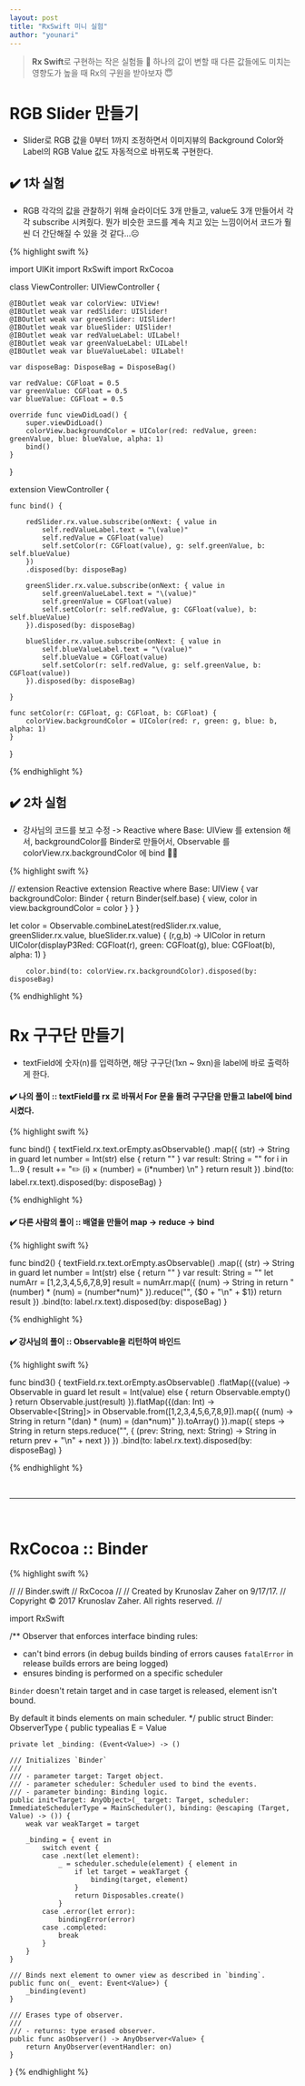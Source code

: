 ```yaml
---
layout: post
title: "RxSwift 미니 실험"
author: "younari"
---
```


> **Rx Swift**로 구현하는 작은 실험들 👀 하나의 값이 변할 때 다른 값들에도 미치는 영향도가 높을 때 Rx의 구원을 받아보자 😇

# RGB Slider 만들기
- Slider로 RGB 값을 0부터 1까지 조정하면서 이미지뷰의 Background Color와 Label의 RGB Value 값도 자동적으로 바뀌도록 구현한다.

## ✔️ 1차 실험
- RGB 각각의 값을 관찰하기 위해 슬라이더도 3개 만들고, value도 3개 만들어서 각각 subscribe 시켜줬다. 뭔가 비슷한 코드를 계속 치고 있는 느낌이어서 코드가 훨씬 더 간단해질 수 있을 것 같다...☹️

{% highlight swift %}

import UIKit
import RxSwift
import RxCocoa

class ViewController: UIViewController {

    @IBOutlet weak var colorView: UIView!
    @IBOutlet weak var redSlider: UISlider!
    @IBOutlet weak var greenSlider: UISlider!
    @IBOutlet weak var blueSlider: UISlider!
    @IBOutlet weak var redValueLabel: UILabel!
    @IBOutlet weak var greenValueLabel: UILabel!
    @IBOutlet weak var blueValueLabel: UILabel!
    
    var disposeBag: DisposeBag = DisposeBag()
    
    var redValue: CGFloat = 0.5
    var greenValue: CGFloat = 0.5
    var blueValue: CGFloat = 0.5
    
    override func viewDidLoad() {
        super.viewDidLoad()
        colorView.backgroundColor = UIColor(red: redValue, green: greenValue, blue: blueValue, alpha: 1)
        bind()
    }

}

extension ViewController {
   
    func bind() {
        
        redSlider.rx.value.subscribe(onNext: { value in
            self.redValueLabel.text = "\(value)"
            self.redValue = CGFloat(value)
            self.setColor(r: CGFloat(value), g: self.greenValue, b: self.blueValue)
        })
        .disposed(by: disposeBag)
        
        greenSlider.rx.value.subscribe(onNext: { value in
            self.greenValueLabel.text = "\(value)"
            self.greenValue = CGFloat(value)
            self.setColor(r: self.redValue, g: CGFloat(value), b: self.blueValue)
        }).disposed(by: disposeBag)
        
        blueSlider.rx.value.subscribe(onNext: { value in
            self.blueValueLabel.text = "\(value)"
            self.blueValue = CGFloat(value)
            self.setColor(r: self.redValue, g: self.greenValue, b: CGFloat(value))
        }).disposed(by: disposeBag)
        
    }
    
    func setColor(r: CGFloat, g: CGFloat, b: CGFloat) {
        colorView.backgroundColor = UIColor(red: r, green: g, blue: b, alpha: 1)
    }
    
}

{% endhighlight %}

## ✔️ 2차 실험
- 강사님의 코드를 보고 수정 -> Reactive where Base: UIView 를 extension 해서, backgroundColor를 Binder로 만들어서, Observable<UIColor> 를 colorView.rx.backgroundColor 에 bind 👏🏻

{% highlight swift %}

// extension Reactive
extension Reactive where Base: UIView {
    var backgroundColor: Binder<UIColor> {
        return Binder(self.base) { view, color in
            view.backgroundColor = color
        }
    }
}

let color = Observable<UIColor>.combineLatest(redSlider.rx.value, greenSlider.rx.value, blueSlider.rx.value) { (r,g,b) -> UIColor in
            return UIColor(displayP3Red: CGFloat(r), green: CGFloat(g), blue: CGFloat(b), alpha: 1)
        }
        
        color.bind(to: colorView.rx.backgroundColor).disposed(by: disposeBag)

{% endhighlight %}

# Rx 구구단 만들기
- textField에 숫자(n)를 입력하면, 해당 구구단(1xn ~ 9xn)을 label에 바로 출력하게 한다.

#### ✔️ 나의 풀이 :: textField를 rx 로 바꿔서 For 문을 돌려 구구단을 만들고 label에 bind 시켰다.

{% highlight swift %}

func bind() {
    textField.rx.text.orEmpty.asObservable()
        .map({ (str) -> String in
            guard let number = Int(str) else { return "" }
            var result: String = ""
            for i in 1...9 {
                result += "✏️ \(i) × \(number) = \(i*number) \n"
            }
            return result
        })
        .bind(to: label.rx.text).disposed(by: disposeBag)
}

{% endhighlight %}

#### ✔️ 다른 사람의 풀이 :: 배열을 만들어 map -> reduce -> bind

{% highlight swift %}

func bind2() {
    textField.rx.text.orEmpty.asObservable()
        .map({ (str) -> String in
            guard let number = Int(str) else { return "" }
            var result: String = ""
            let numArr = [1,2,3,4,5,6,7,8,9]
            result = numArr.map({ (num) -> String in
                return "\(number) * \(num) = \(number*num)"
            }).reduce("", {$0 + "\n" + $1})
            return result
        })
        .bind(to: label.rx.text).disposed(by: disposeBag)
}
    
{% endhighlight %}


#### ✔️ 강사님의 풀이 :: Observable을 리턴하여 바인드

{% highlight swift %}

func bind3() {
    textField.rx.text.orEmpty.asObservable()
        .flatMap({(value) -> Observable<Int> in
            guard let result = Int(value) else { return Observable.empty() }
            return Observable.just(result)
        }).flatMap({(dan: Int) -> Observable<[String]> in
            Observable.from([1,2,3,4,5,6,7,8,9]).map({ (num) -> String in
                return "\(dan) * \(num) = \(dan*num)"
            }).toArray()
        }).map({ steps -> String in
            return steps.reduce("", { (prev: String, next: String) -> String in
                return prev + "\n" + next
            })
        })
        .bind(to: label.rx.text).disposed(by: disposeBag)
}
    
{% endhighlight %}


<br>
<hr>
<br>


# RxCocoa :: Binder

{% highlight swift %}

//
//  Binder.swift
//  RxCocoa
//
//  Created by Krunoslav Zaher on 9/17/17.
//  Copyright © 2017 Krunoslav Zaher. All rights reserved.
//

import RxSwift

/**
 Observer that enforces interface binding rules:
 * can't bind errors (in debug builds binding of errors causes `fatalError` in release builds errors are being logged)
 * ensures binding is performed on a specific scheduler

 `Binder` doesn't retain target and in case target is released, element isn't bound.
 
 By default it binds elements on main scheduler.
 */
public struct Binder<Value>: ObserverType {
    public typealias E = Value
    
    private let _binding: (Event<Value>) -> ()

    /// Initializes `Binder`
    ///
    /// - parameter target: Target object.
    /// - parameter scheduler: Scheduler used to bind the events.
    /// - parameter binding: Binding logic.
    public init<Target: AnyObject>(_ target: Target, scheduler: ImmediateSchedulerType = MainScheduler(), binding: @escaping (Target, Value) -> ()) {
        weak var weakTarget = target

        _binding = { event in
            switch event {
            case .next(let element):
                _ = scheduler.schedule(element) { element in
                    if let target = weakTarget {
                        binding(target, element)
                    }
                    return Disposables.create()
                }
            case .error(let error):
                bindingError(error)
            case .completed:
                break
            }
        }
    }

    /// Binds next element to owner view as described in `binding`.
    public func on(_ event: Event<Value>) {
        _binding(event)
    }

    /// Erases type of observer.
    ///
    /// - returns: type erased observer.
    public func asObserver() -> AnyObserver<Value> {
        return AnyObserver(eventHandler: on)
    }
}
{% endhighlight %}